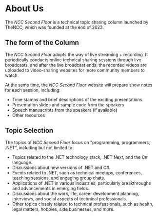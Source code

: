 # About Us

The _NCC Second Floor_ is a technical topic sharing column launched by TheNCC, which was founded at the end of 2023.


## The form of the Column


The _NCC Second Floor_ adopts the way of live streaming + recording. It periodically conducts online technical sharing sessions through live broadcasts, and after the live broadcast ends, the recorded videos are uploaded to video-sharing websites for more community members to watch.

At the same time, the _NCC Second Floor_ website will prepare show notes for each session, including:

- Time stamps and brief descriptions of the exciting presentations
- Presentation slides and sample code from the speakers
- Speech manuscripts from the speakers (if available)
- Other resources

## Topic Selection

The topics of _NCC Second Floor_ focus on "programming, programmers, .NET", including but not limited to:

* Topics related to the .NET technology stack, .NET Next, and the C# language.
* Discussions about new versions of .NET and C#.
* Events related to .NET, such as technical meetups, conferences, teaching sessions, and engaging group chats.
* Applications of .NET in various industries, particularly breakthroughs and advancements in emerging fields.
* Discussions about the work, life, career development planning, interviews, and social aspects of technical professionals.
* Other topics closely related to technical professionals, such as health, legal matters, hobbies, side businesses, and more.

